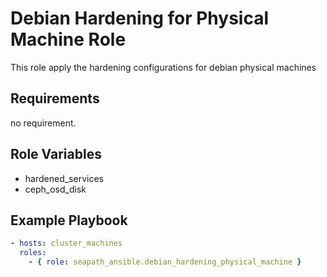 # Debian Hardening for Physical Machine Role

This role apply the hardening configurations for debian physical machines

## Requirements

no requirement.

## Role Variables

- hardened_services
- ceph_osd_disk

## Example Playbook

```yaml
- hosts: cluster_machines
  roles:
    - { role: seapath_ansible.debian_hardening_physical_machine }
```
